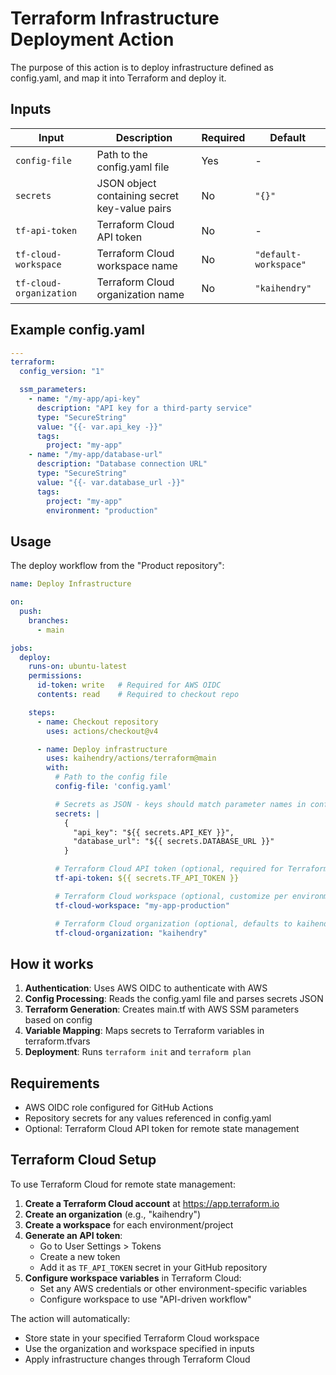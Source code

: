# Terraform Infrastructure Deployment Action

The purpose of this action is to deploy infrastructure defined as config.yaml, and map it into Terraform and deploy it.

## Inputs

| Input | Description | Required | Default |
|-------|-------------|----------|---------|
| `config-file` | Path to the config.yaml file | Yes | - |
| `secrets` | JSON object containing secret key-value pairs | No | `"{}"` |
| `tf-api-token` | Terraform Cloud API token | No | - |
| `tf-cloud-workspace` | Terraform Cloud workspace name | No | `"default-workspace"` |
| `tf-cloud-organization` | Terraform Cloud organization name | No | `"kaihendry"` |

## Example config.yaml

```yaml
---
terraform:
  config_version: "1"

  ssm_parameters:
    - name: "/my-app/api-key"
      description: "API key for a third-party service"
      type: "SecureString"
      value: "{{- var.api_key -}}"
      tags:
        project: "my-app"
    - name: "/my-app/database-url"
      description: "Database connection URL"
      type: "SecureString"
      value: "{{- var.database_url -}}"
      tags:
        project: "my-app"
        environment: "production"
```

## Usage

The deploy workflow from the "Product repository":

```yaml
name: Deploy Infrastructure

on:
  push:
    branches:
      - main

jobs:
  deploy:
    runs-on: ubuntu-latest
    permissions:
      id-token: write   # Required for AWS OIDC
      contents: read    # Required to checkout repo

    steps:
      - name: Checkout repository
        uses: actions/checkout@v4

      - name: Deploy infrastructure
        uses: kaihendry/actions/terraform@main
        with:
          # Path to the config file
          config-file: 'config.yaml'

          # Secrets as JSON - keys should match parameter names in config.yaml
          secrets: |
            {
              "api_key": "${{ secrets.API_KEY }}",
              "database_url": "${{ secrets.DATABASE_URL }}"
            }

          # Terraform Cloud API token (optional, required for Terraform Cloud)
          tf-api-token: ${{ secrets.TF_API_TOKEN }}

          # Terraform Cloud workspace (optional, customize per environment)
          tf-cloud-workspace: "my-app-production"

          # Terraform Cloud organization (optional, defaults to kaihendry)
          tf-cloud-organization: "kaihendry"
```

## How it works

1. **Authentication**: Uses AWS OIDC to authenticate with AWS
2. **Config Processing**: Reads the config.yaml file and parses secrets JSON
3. **Terraform Generation**: Creates main.tf with AWS SSM parameters based on config
4. **Variable Mapping**: Maps secrets to Terraform variables in terraform.tfvars
5. **Deployment**: Runs `terraform init` and `terraform plan`

## Requirements

- AWS OIDC role configured for GitHub Actions
- Repository secrets for any values referenced in config.yaml
- Optional: Terraform Cloud API token for remote state management

## Terraform Cloud Setup

To use Terraform Cloud for remote state management:

1. **Create a Terraform Cloud account** at https://app.terraform.io
2. **Create an organization** (e.g., "kaihendry")
3. **Create a workspace** for each environment/project
4. **Generate an API token**:
   - Go to User Settings > Tokens
   - Create a new token
   - Add it as `TF_API_TOKEN` secret in your GitHub repository
5. **Configure workspace variables** in Terraform Cloud:
   - Set any AWS credentials or other environment-specific variables
   - Configure workspace to use "API-driven workflow"

The action will automatically:
- Store state in your specified Terraform Cloud workspace
- Use the organization and workspace specified in inputs
- Apply infrastructure changes through Terraform Cloud
